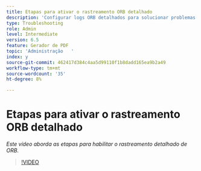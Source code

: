 ```yaml
---
title: Etapas para ativar o rastreamento ORB detalhado
description: 'Configurar logs ORB detalhados para solucionar problemas do Gerador de PDF '
type: Troubleshooting
role: Admin
level: Intermediate
version: 6.5
feature: Gerador de PDF
topic: 'Administração   '
index: y
source-git-commit: 462417d384c4aa5d99110f1b8dadd165ea9b2a49
workflow-type: tm+mt
source-wordcount: '35'
ht-degree: 8%

---
```



# Etapas para ativar o rastreamento ORB detalhado

*Este vídeo aborda as etapas para habilitar o rastreamento detalhado de ORB.*

>[!VIDEO](https://video.tv.adobe.com/v/335526?quality=9&learn=on)
